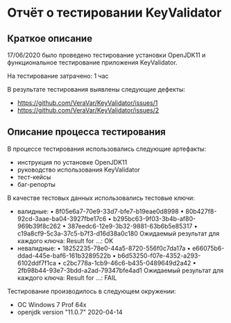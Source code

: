 # Отчёт о тестировании KeyValidator

## Краткое описание

17/06/2020 было проведено тестирование установки OpenJDK11 и функциональное тестирование приложения KeyValidator.

На тестирование затрачено: 1 час

В результате тестирования выявлены следующие дефекты:
* https://github.com/VeraVar/KeyValidator/issues/1 
* https://github.com/VeraVar/KeyValidator/issues/2

## Описание процесса тестирования

В процессе тестирования использовались следующие артефакты:
* инструкция по установке OpenJDK11
* руководство использования KeyValidator
* тест-кейсы
* баг-репорты

В качестве тестовых данных использовались тестовые ключи:
* валидные:
•	8f05e6a7-70e9-33d7-bfe7-b19eae0d8998
•	80b427f8-92cd-3aae-ba04-3927fbe17c6
•	b295bc63-9f03-3b4b-af80-969b39f8c262
•	387eedc6-12e9-3b32-9881-63b6b5e85317
•	c19a8cf9-5c3a-37c5-b7f3-d16d38a0c180
Ожидаемый результат для каждого ключа: Result for ...: OK
* невалидные:
•	18252235-78e0-44a5-8720-556f0c7da17a
•	e66075b6-ddad-445e-baf6-161b3289522b
•	b6d53250-f07e-4352-a293-6102ddf7f1ca
•	c2bc778a-1cb9-46c6-b435-0489649d2a42
•	2fb98b44-93e7-3bdd-a2ad-79347bfe4ad1
Ожидаемый результат для каждого ключа: Result for ...: FAIL

Тестирование производилось в следующем окружении:
* ОС Windows 7 Prof 64x
* openjdk version "11.0.7" 2020-04-14
